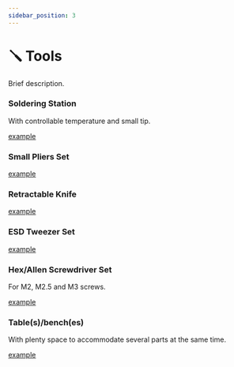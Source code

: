 ```yaml
---
sidebar_position: 3
---
```


# 🪛 Tools

Brief description.

### Soldering Station

With controllable temperature and small tip.

[example](https://www.amazon.com/gp/aw/d/B077JDGY1J/)

### Small Pliers Set

[example](https://www.amazon.com/WORKPRO-6-piece-Mini-Pliers-Set/dp/B087613JTM/)

### Retractable Knife

[example](https://www.amazon.com/OLFA-5018-Stainless-Slide-Lock-Utility/dp/B0006Q9CMK/)

### ESD Tweezer Set

[example](https://www.amazon.com/iFixit-Precision-Tweezers-Set-Angled/dp/B079K874CQ/)

### Hex/Allen Screwdriver Set

For M2, M2.5 and M3 screws.

[example](https://www.amazon.com/Wiha-26390-Screwdriver-Metric-Precision/dp/B0006OBFCC/)

### Table(s)/bench(es)

With plenty space to accommodate several parts at the same time.

[example](https://www.amazon.com/WORKPRO-Adjustable-Workbench-Heavy-Duty-Workstation/dp/B08BNZDB57/?th=1)

